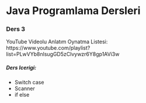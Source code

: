 <h1>Java Programlama Dersleri</h1>

<h3>Ders 3</h3>

<p>YouTube Videolu Anlatım Oynatma Listesi:  https://www.youtube.com/playlist?list=PLwVYb8nlsugGD5zClvywzr6Y8gp1AVi3w </p>

<h5> Ders Icerigi: </h5>

<ul>
<li>Switch case</li>
<li>Scanner</li>
<li>if else</li>
</ul>

